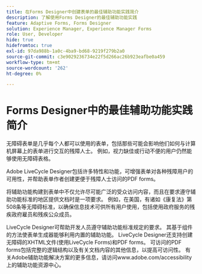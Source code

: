 ```yaml
---
title: 在Forms Designer中创建表单的最佳辅助功能实践简介
description: 了解使用Forms Designer的最佳辅助功能实践
feature: Adaptive Forms, Forms Designer
solution: Experience Manager, Experience Manager Forms
role: User, Developer
hide: true
hidefromtoc: true
exl-id: 97da988b-1a0c-4ba9-bd68-9219f279b2a0
source-git-commit: c3e9029236734e22f5d266ac26b923eafbe0a459
workflow-type: tm+mt
source-wordcount: '262'
ht-degree: 0%

---
```


# Forms Designer中的最佳辅助功能实践简介

无障碍表单是几乎每个人都可以使用的表单，包括那些可能会影响他们如何与计算机屏幕上的表单进行交互的残障人士。 例如，视力缺佳或行动不便的用户仍然能够使用无障碍表格。

Adobe LiveCycle Designer包括许多特性和功能，可增强表单对各种残障用户的可用性，并帮助表单作者创建更便于残障人士访问的PDF forms。

将辅助功能构建到表单中不仅允许尽可能广泛的受众访问内容，而且在要求遵守辅助功能标准的地区提供文档时是一项要求。 例如，在美国，有诸如《康复法》第508条等无障碍标准，以确保信息技术可供所有用户使用，包括使用政府服务的残疾政府雇员和残疾公众成员。

LiveCycle Designer可帮助开发人员遵守辅助功能标准规定的要求。 其基于组件的方法使表单生成器能够利用内置的辅助功能。 LiveCycle Designer还支持创建无障碍的XHTML文件(使用LiveCycle Forms)和PDF forms。 可访问的PDF forms包括完整的逻辑结构以及有关文档内容的其他信息，以提高可访问性。
有关Adobe辅助功能解决方案的更多信息，请访问www.adobe.com/accessibility上的辅助功能资源中心。
